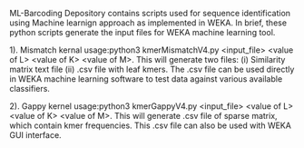 ML-Barcoding
Depository contains scripts used for sequence identification using Machine learnign approach as implemented in WEKA. In brief, these python scripts generate the input files for WEKA machine learning tool. 

1). Mismatch kernal
  usage:python3 kmerMismatchV4.py \<input_file\> \<value of L\> \<value of K\> \<value of M\>. 
  This will generate two files: (i) Similarity matrix text file (ii) .csv file with leaf kmers. The .csv file can be used      directly in WEKA machine learning software to test data against various available classifiers.

2). Gappy kernel
  usage:python3 kmerGappyV4.py \<input_file\> \<value of L\> \<value of K\> \<value of M\>. 
  This will generate .csv file of sparse matrix, which contain kmer frequencies. This .csv file can also be used with WEKA GUI interface. 
  
  
